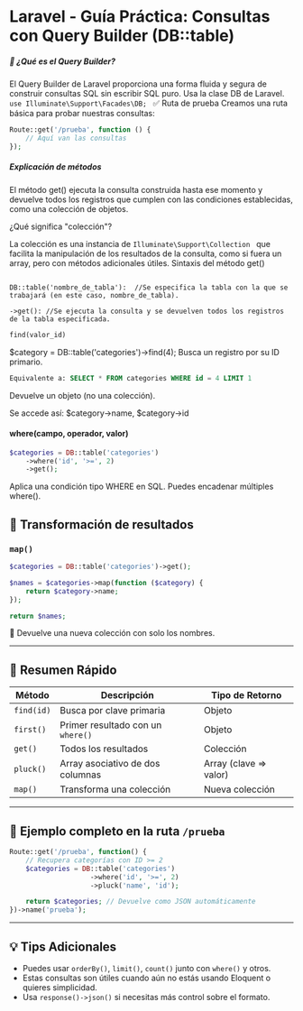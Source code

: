 # Laravel - Guía Práctica: Consultas con Query Builder (DB::table)
##### 📌 ¿Qué es el Query Builder?
El Query Builder de Laravel proporciona una forma fluida y segura de construir consultas SQL sin escribir SQL puro. Usa la clase DB de Laravel.
 `use Illuminate\Support\Facades\DB; `
✅ Ruta de prueba
Creamos una ruta básica para probar nuestras consultas:
```php
Route::get('/prueba', function () {
    // Aquí van las consultas
});
```


#####  Explicación de métodos
El método get() ejecuta la consulta construida hasta ese momento y devuelve todos los registros que cumplen con las condiciones establecidas, como una colección de objetos.

¿Qué significa "colección"?

La colección es una instancia de  `Illuminate\Support\Collection ` que facilita la manipulación de los resultados de la consulta, como si fuera un array, pero con métodos adicionales útiles.
Sintaxis del método get()

```php DB::table('nombre_de_tabla')->get();
```
`DB::table('nombre_de_tabla'):  //Se especifica la tabla con la que se trabajará (en este caso, nombre_de_tabla).`

`->get(): //Se ejecuta la consulta y se devuelven todos los registros de la tabla especificada.`





```php
find(valor_id)
```
$category = DB::table('categories')->find(4);
Busca un registro por su ID primario.
```sql
Equivalente a: SELECT * FROM categories WHERE id = 4 LIMIT 1
```
Devuelve un objeto (no una colección).

Se accede así: $category->name, $category->id

#### where(campo, operador, valor)
```php
$categories = DB::table('categories')
    ->where('id', '>=', 2)
    ->get();
```
Aplica una condición tipo WHERE en SQL.
Puedes encadenar múltiples where().





## 🔄 Transformación de resultados

### `map()`

```php
$categories = DB::table('categories')->get();

$names = $categories->map(function ($category) {
    return $category->name;
});

return $names;
```

🔹 Devuelve una nueva colección con solo los nombres.

---

## 🧪 Resumen Rápido

| Método      | Descripción                          | Tipo de Retorno           |
|-------------|--------------------------------------|----------------------------|
| `find(id)`  | Busca por clave primaria             | Objeto                     |
| `first()`   | Primer resultado con un `where()`    | Objeto                     |
| `get()`     | Todos los resultados                 | Colección                  |
| `pluck()`   | Array asociativo de dos columnas     | Array (clave => valor)     |
| `map()`     | Transforma una colección             | Nueva colección            |

---

## 🧾 Ejemplo completo en la ruta `/prueba`

```php
Route::get('/prueba', function() {
    // Recupera categorías con ID >= 2
    $categories = DB::table('categories')
                    ->where('id', '>=', 2)
                    ->pluck('name', 'id');

    return $categories; // Devuelve como JSON automáticamente
})->name('prueba');
```

---

## 💡 Tips Adicionales

- Puedes usar `orderBy()`, `limit()`, `count()` junto con `where()` y otros.
- Estas consultas son útiles cuando aún no estás usando Eloquent o quieres simplicidad.
- Usa `response()->json()` si necesitas más control sobre el formato.
